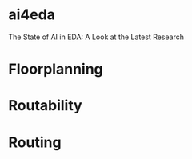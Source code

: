 # ai4eda
The State of AI in EDA: A Look at the Latest Research

# Floorplanning

# Routability

# Routing




